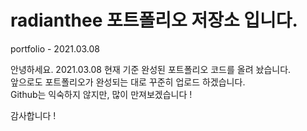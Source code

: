 # radianthee 포트폴리오 저장소 입니다.
portfolio - 2021.03.08

안녕하세요.
2021.03.08 
현재 기준 완성된 포트폴리오 코드를 올려 놨습니다.<br>
앞으로도 포트폴리오가 완성되는 대로 꾸준히 업로드 하겠습니다.<br>
Github는 익숙하지 않지만, 많이 만져보겠습니다 !<br>

감사합니다 !
